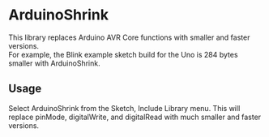 # ArduinoShrink
This library replaces Arduino AVR Core functions with smaller and faster versions.  
For example, the Blink example sketch build for the Uno is 284 bytes smaller with ArduinoShrink.

## Usage
Select ArduinoShrink from the Sketch, Include Library menu.  This will replace pinMode, digitalWrite, and digitalRead with much smaller and faster versions.
